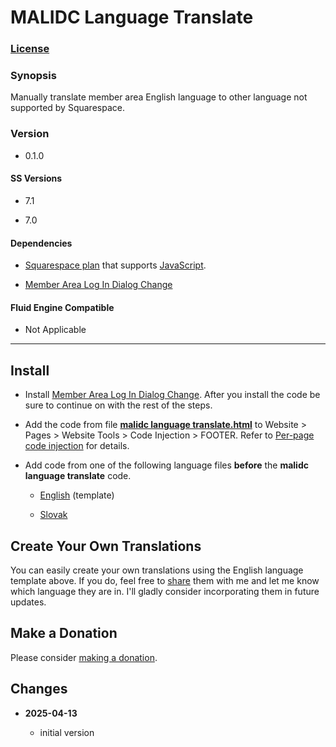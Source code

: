 # MALIDC Language Translate

### [License][1]

### Synopsis

Manually translate member area English language to other language not supported
by Squarespace.

### Version

  * 0.1.0

#### SS Versions

  * 7.1
  
  * 7.0

#### Dependencies

  * [Squarespace plan][2] that supports [JavaScript][3].
  
  * [Member Area Log In Dialog Change][4]

#### Fluid Engine Compatible

  * Not Applicable

---

## Install

* Install [Member Area Log In Dialog Change][5]. After you install the code be
  sure to continue on with the rest of the steps.
  
* Add the code from file **[malidc language translate.html][6]** to Website >
  Pages > Website Tools > Code Injection > FOOTER. Refer to [Per-page code
  injection][7] for details.

* Add code from one of the following language files **before** the **malidc
  language translate** code.
  
  * [English][8] (template)
  
  * [Slovak][9]

## Create Your Own Translations

You can easily create your own translations using the English language template
above. If you do, feel free to [share][10] them with me and let me know which
language they are in. I'll gladly consider incorporating them in future updates.

## Make a Donation

Please consider [making a donation][11].

## Changes

<!-- * **2024-09-12**

  * make compatible with member area log in dialog change v0.3.0
  * bumped version to 0.1.1
  -->
* **2025-04-13**

  * initial version

[1]: https://github.com/tomsWebConsulting/twcsl/blob/main/LICENSE.txt#L1
[2]: https://www.squarespace.com/pricing
[3]: https://en.wikipedia.org/wiki/JavaScript
[4]: https://github.com/tomsWebConsulting/twcsl/tree/main/Element/Member%20Area/Member%20Area%20Log%20In%20Dialog%20Change
[5]: https://github.com/tomsWebConsulting/twcsl/tree/main/Element/Member%20Area/Member%20Area%20Log%20In%20Dialog%20Change#member-area-log-in-dialog-change
[6]: malidc%20language%20translate.html#L1
[7]: https://support.squarespace.com/hc/en-us/articles/205815908-Using-code-injection#toc-add-code-to-code-injection
[8]: malidc%20language%20translate%20en.html#L1
[9]: malidc%20language%20translate%20sk.html#L1
[10]: mailto:tomsWebConsulting@gmail.com?subject=Form%20Block%20Multi-Language%20Template&body=%3Cstyle%3E%0A%0A%20%20%2F*%20%5B%20enter%20language%20here%20replacing%20square%20brackets%20%5D%20*%2F%0A%0A%20%20%23siteWrapper%20%7B%0A%0A%20%20%20%20--twc-fbml-l-email-signup%20%3A%20'%5B%20enter%20email%20signup%20text%20here%20between%20single%20quotes%20replacing%20square%20brackets%20%5D'%3B%0A%20%20%20%20--twc-fbml-l-first-name%3A%20'%5B%20enter%20first%20name%20text%20here%20between%20single%20quotes%20replacing%20square%20brackets%20%5D'%3B%0A%20%20%20%20--twc-fbml-l-last-name%20%3A%20'%5B%20enter%20last%20name%20text%20here%20between%20single%20quotes%20replacing%20square%20brackets%20%5D'%3B%0A%20%20%20%20--twc-fbml-l-required%20%3A%20'%5B%20enter%20required%20text%20here%20between%20single%20quotes%20replacing%20square%20brackets%20%5D'%3B%0A%20%20%20%20%0A%20%20%7D%0A%0A%3C%2Fstyle%3E
[11]: https://github.com/tomsWebConsulting/twcsl#make-a-donation
